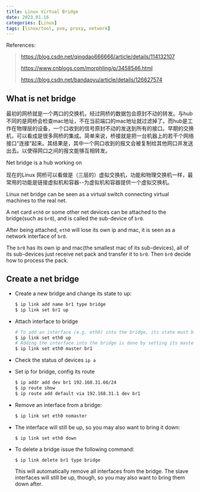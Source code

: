```yaml
---
title: Linux Virtual Bridge
date: 2023.01.16
categories: [Linux]
tags: [linux/tool, pve, proxy, network]
---
```


References:
> https://blog.csdn.net/qingdao666666/article/details/114132107
>
> https://www.cnblogs.com/morphling/p/3458546.html
>
> https://blog.csdn.net/bandaoyu/article/details/126627574

## What is net bridge

最初的网桥就是一个两口的交换机，经过网桥的数据包会原封不动的转发。与hub不同的是网桥会检查mac地址，不在当前端口的mac地址就过滤掉了。而hub是工作在物理层的设备，一个口收到的信号原封不动的发送到所有的接口。早期的交换机，可以看成是很多网桥的集成。简单来说，桥接就是把一台机器上的若干个网络接口“连接”起来。其结果是，其中一个网口收到的报文会被复制给其他网口并发送出去。以使得网口之间的报文能够互相转发。

Net bridge is a hub working on 


现在的Linux 网桥可以看做是（三层的）虚拟交换机，功能和物理交换机一样，最常用的功能是链接虚拟机和容器--为虚拟机和容器提供一个虚拟交换机。

Linux net bridge can be seen as a virtual switch connecting virtual machines to the real net.

A net card `eth0` or some other net devices can be attached to the bridge(such as `br0`), and is called the sub-device of `br0`. 

After being attached, `eth0` will lose its own ip and mac, it is seen as a network interface of `br0`.

The `br0` has its own ip and mac(the smallest mac of its sub-devices), all of its sub-devices just receive net pack and transfer it to `br0`. Then `br0` decide how to process the pack.

## Create a net bridge

- Create a new bridge and change its state to up:

  ```bash
  $ ip link add name br1 type bridge
  $ ip link set br1 up
  ```

- Attach interface to bridge

  ```bash
  # To add an interface (e.g. eth0) into the bridge, its state must be up:
  $ ip link set eth0 up
  # Adding the interface into the bridge is done by setting its master to br1:
  $ ip link set eth0 master br1
  ```

- Check the status of devices `ip a`

- Set ip for bridge, config its route

  ```bash
  $ ip addr add dev br1 192.168.31.66/24
  $ ip route show
  $ ip route add default via 192.168.31.1 dev br1
  ```

- Remove an interface from a bridge:

  ```bash
  $ ip link set eth0 nomaster
  ```

- The interface will still be up, so you may also want to bring it down:

  ```
  $ ip link set eth0 down
  ```

- To delete a bridge issue the following command:

  ```
  $ ip link delete br1 type bridge
  ```

  This will automatically remove all interfaces from the bridge. The slave interfaces will still be up, though, so you may also want to bring them down after.

